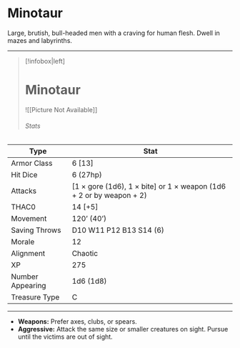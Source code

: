 # Minotaur

Large, brutish, bull-headed men with a craving for human flesh. Dwell in mazes and labyrinths.

------
> [!infobox|left] 
>  # Minotaur
>  ![[Picture Not Available]] 
>  ###### Stats 
| Type                    | Stat        |
| ---------------- | ------------------------------ | 
| Armor Class     | 6 [13]                                                       |
| Hit Dice         | 6 (27hp)                                                     |
| Attacks          | [1 × gore (1d6), 1 × bite] or 1 × weapon (1d6 + 2 or by weapon + 2) |
| THAC0            | 14 [+5]                                                      |
| Movement         | 120’ (40’)                                                   |
| Saving Throws    | D10 W11 P12 B13 S14 (6)                                      |
| Morale           | 12                                                           |
| Alignment        | Chaotic                                                      |
| XP               | 275                                                          |
| Number Appearing | 1d6 (1d8)                                                    |
| Treasure Type    | C                                                            |

------

- **Weapons:** Prefer axes, clubs, or spears.
- **Aggressive:** Attack the same size or smaller creatures on sight. Pursue until the victims are out of sight.